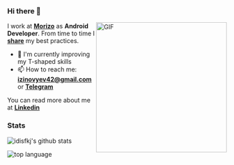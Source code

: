 ### Hi there 👋

<img align="right" alt="GIF" height="300px" src="https://media.giphy.com/media/VekcnHOwOI5So/giphy.gif" />

I work at **[Morizo](http://morizo.ru)** as **Android Developer**. From time to time I **[share](https://t.me/hobbittales)** my best practices. 

- 🌱 I'm currently improving my T-shaped skills
- 📫 How to reach me: **izinovyev42@gmail.com** or **[Telegram](https://t.me/imbeerus)**

You can read more about me at **[Linkedin](https://www.linkedin.com/in/иван-з-b62aba114/)**

### Stats
![idisfkj's github stats](https://github-readme-stats.vercel.app/api?username=JohnTitor36&layout=compact&count_private=true&theme=dracula&hide=contribs,issues&show_icons=true&include_all_commits=true&disable_animations=true)

![top language](https://github-readme-stats.vercel.app/api/top-langs/?username=JohnTitor36&langs_count=3t&count_private=true&theme=dracula&hide=contribs,issues&show_icons=true)
